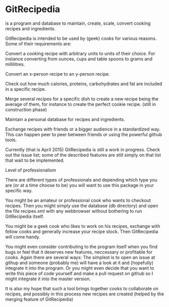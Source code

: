 # GitRecipedia
is a program and database to maintain, create, scale, convert cooking recipes and ingredients. 

GitRecipedia is intended to be used by (geek) cooks for various reasons. Some
of their requirements are:

Convert a cooking recipe with arbitrary units to units of their choice. For instance
converting from ounces, cups and table spoons to grams and millilitres.

Convert an x-person recipe to an y-person recipe.

Check out how much calories, proteins, carbohydrates and fat are included in a specific
recipe.

Merge several recipes for a specific dish to create a new recipe being the average of them,
for instance to create the perfect cookie recipe.
(still in construction phase)

Maintain a personal database for recipes and ingredients.

Exchange recipes with friends or a bigger audience in a standardized way. This can happen peer to peer 
between friends or using the powerful github tools.

Currently (that is April 2015) GitRecipedia is still a work in progress. Check out the issue list;
some of the described features are still simply on that list that wait to be implemented.


Level of professionalism

There are different types of professionals and depending which type you are (or at
a time choose to be) you will want to use this package in your specific way.

You might be an amateur or professional cook who wants to checkout recipes.
Then you might simply use the database (db directory) and open the file recipes.xml
with any webbrowser without bothering to run GitRecipedia itself.

You might be a geek cook who likes to work on his recipes, exchange with fellow cooks and
generally increase your recipe stock. Then GitRecipedia will come handy.

You might even consider contributing to the program itself when you find bugs or
feel that it deserves new features, neccessary or profitable for cooks. 
Again there are several ways: The simplest is to open an issue
at githup and someone (probably me) will have a look at it and (hopefully) integrate it into the program.
Or you might even decide that you want to write this piece of code yourself and make a pull request on github
so I might integrate it into the master version. 

It is also my hope that such a tool brings together cooks to collaborate
on recipes, and possibly in this process new recipes are created (helped by the
merging feature of GitRecipedia) 






